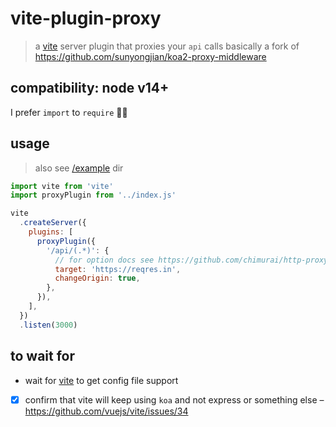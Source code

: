 # vite-plugin-proxy

> a [vite](https://github.com/vuejs/vite) server plugin that proxies your `api` calls
> basically a fork of https://github.com/sunyongjian/koa2-proxy-middleware

## compatibility: node v14+

I prefer `import` to `require` 🤷‍♂️

## usage

> also see [/example](/example) dir

```js
import vite from 'vite'
import proxyPlugin from '../index.js'

vite
  .createServer({
    plugins: [
      proxyPlugin({
        '/api/(.*)': {
          // for option docs see https://github.com/chimurai/http-proxy-middleware#options
          target: 'https://reqres.in',
          changeOrigin: true,
        },
      }),
    ],
  })
  .listen(3000)
```

## to wait for

- wait for [vite](https://github.com/vuejs/vite#todos) to get config file support
- [x] confirm that vite will keep using `koa` and not express or something else – https://github.com/vuejs/vite/issues/34
